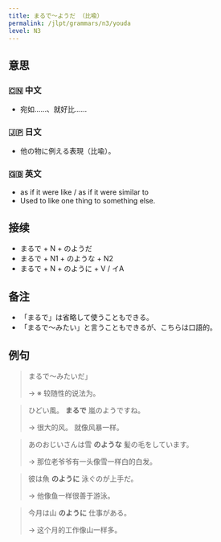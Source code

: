 ```yaml
---
title: まるで〜ようだ （比喩）
permalink: /jlpt/grammars/n3/youda
level: N3
---
```


## 意思

### 🇨🇳 中文

- 宛如……、就好比……

### 🇯🇵 日文

- 他の物に例える表現（比喩）。

### 🇬🇧 英文

- as if it were like / as if it were similar to
- Used to like one thing to something else.

## 接续

- まるで + N + のようだ
- まるで + N1 + のような + N2
- まるで + N + のように + V / イA

## 备注

- 「まるで」は省略して使うこともできる。
- 「まるで〜みたい」と言うこともできるが、こちらは口語的。

## 例句

> まるで〜みたいだ」
>
> → ※ 较随性的说法为。

> ひどい風。 **まるで** 嵐のようですね。
>
> → 很大的风。 就像风暴一样。

> あのおじいさんは雪 **のような** 髪の毛をしています。
>
> → 那位老爷爷有一头像雪一样白的白发。

> 彼は魚 **のように** 泳ぐのが上手だ。
>
> → 他像鱼一样很善于游泳。

> 今月は山 **のように** 仕事がある。
>
> → 这个月的工作像山一样多。

